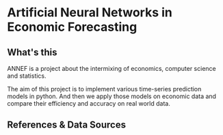 # Artificial Neural Networks in Economic Forecasting

## What's this

ANNEF is a project about the intermixing of economics, computer science and statistics.

The aim of this project is to implement various time-series prediction models in python. And then we apply those models on economic data and compare their efficiency and accuracy on real world data.

## References & Data Sources




